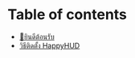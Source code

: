 # Table of contents

* [👋ยินดีต้อนรับ](README.md)
* [วิธีติดตั้ง HappyHUD](how-to-install-happyhud.md)
